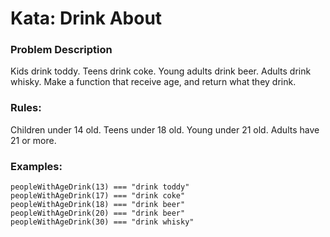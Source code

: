 # Kata: Drink About

### Problem Description

Kids drink toddy.
Teens drink coke.
Young adults drink beer.
Adults drink whisky.
Make a function that receive age, and return what they drink.

### Rules:

Children under 14 old.
Teens under 18 old.
Young under 21 old.
Adults have 21 or more.

### Examples:

    peopleWithAgeDrink(13) === "drink toddy"
    peopleWithAgeDrink(17) === "drink coke"
    peopleWithAgeDrink(18) === "drink beer"
    peopleWithAgeDrink(20) === "drink beer"
    peopleWithAgeDrink(30) === "drink whisky"